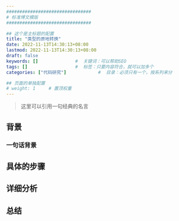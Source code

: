 ```yaml
---
################################
# 标准博文模版
################################

## 这个是主标题的配置
title: "类型的原地转换"
date: 2022-11-13T14:30:13+08:00
lastmod: 2022-11-13T14:30:13+08:00
draft: false
keywords: []              #  关键词：可以帮助SEO
tags: []                  #  标签：只要内容符合，就可以加多个
categories: ["代码研究"]            #  目录：必须只有一个，按系列来分

## 页面的单独配置
# weight: 1     # 置顶权重  
---
```

>  这里可以引用一句经典的名言

## 背景

### 一句话背景

## 具体的步骤

## 详细分析

## 总结
